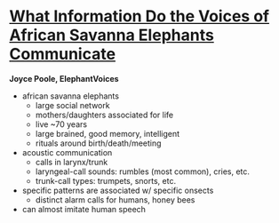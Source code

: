 # [What Information Do the Voices of African Savanna Elephants Communicate](https://simons.berkeley.edu/talks/tbd-177)

**Joyce Poole, ElephantVoices**



- african savanna elephants
  - large social network
  - mothers/daughters associated for life
  - live ~70 years
  - large brained, good memory, intelligent
  - rituals around birth/death/meeting
- acoustic communication
  - calls in larynx/trunk
  - laryngeal-call sounds: rumbles (most common), cries, etc.
  - trunk-call types: trumpets, snorts, etc.
- specific patterns are associated w/ specific onsects
  - distinct alarm calls for humans, honey bees
- can almost imitate human speech